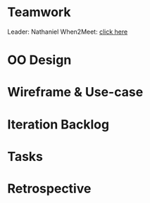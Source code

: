 # Teamwork
Leader: Nathaniel
When2Meet: [click here](https://www.when2meet.com/?11139749-jH8B8)
# OO Design

# Wireframe & Use-case

# Iteration Backlog

# Tasks

# Retrospective
